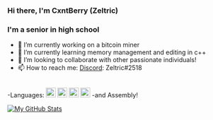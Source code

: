 ### Hi there, I'm CxntBerry (Zeltric)

### I'm a senior in high school
- 🔭 I’m currently working on a bitcoin miner
- 🌱 I’m currently learning memory management and editing in c++
- 👯 I’m looking to collaborate with other passionate individuals!
- 📫 How to reach me: [Discord](https://discordapp.com/users/350893170567020545): Zeltric#2518
<br />
-Languages:
<img alt ="cpp" width="22px" src="https://cdn.cdnlogo.com/logos/c/76/c.svg" />
<img alt ="js/node" width="22px" src="https://cdn.cdnlogo.com/logos/n/94/nodejs-icon.svg" />
<img alt ="python" width="22px" src="https://cdn.cdnlogo.com/logos/p/3/python.svg" />
<img alt ="lua" width="22px" src="https://cdn.cdnlogo.com/logos/l/50/lua.svg" />
-and Assembly!


[![My GitHub Stats](https://github-readme-stats.vercel.app/api/?username=CxntBerry&count_private=true&theme=tokyonight&showicons=true)]()
